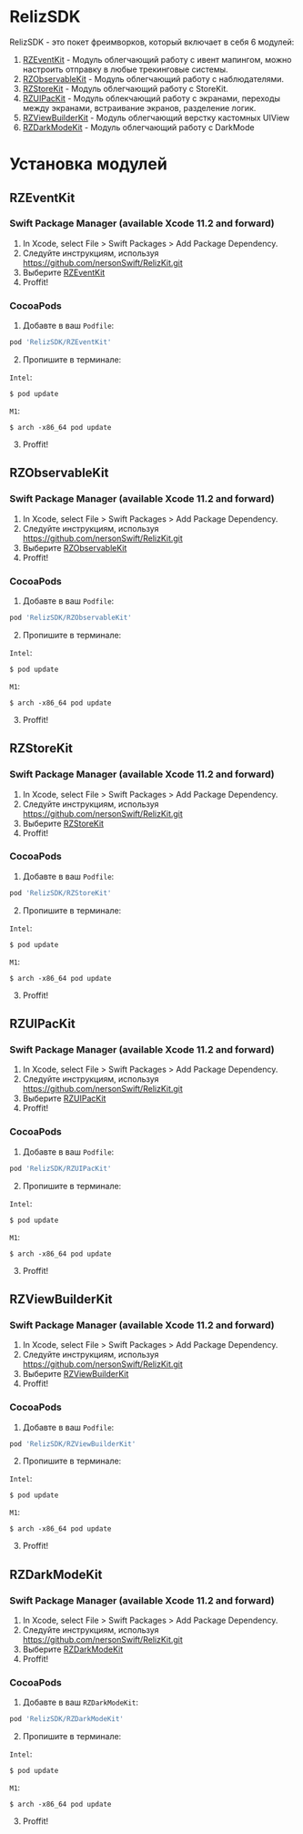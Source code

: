 # RelizSDK

RelizSDK - это покет фреимворков, который включает в себя 6 модулей:
1. [RZEventKit](RZEventKit/README.md) - Модуль облегчающий работу с ивент мапингом, 
можно настроить отправку в любые трекинговые системы.
2. [RZObservableKit](RZObservableKit/README.md) - Модуль облегчающий работу с наблюдателями.
3. [RZStoreKit](RZStoreKit/README.md) - Модуль облегчающий работу с StoreKit.
4. [RZUIPacKit](RZUIKit/RZUIPacKit/README.md) - Модуль облекчающий работу с экранами, 
переходы между экранами, встраивание экранов, разделение логик.
5. [RZViewBuilderKit](RZUIKit/RZViewBuilderKit/README.md) - Модуль облегчающий верстку кастомных UIView
6. [RZDarkModeKit](RZUIKit/RZDarkModeKit/README.md) - Модуль облегчающий работу с DarkMode


# Установка модулей

## RZEventKit

### Swift Package Manager (available Xcode 11.2 and forward)
1. In Xcode, select File > Swift Packages > Add Package Dependency.
2. Следуйте инструкциям, используя https://github.com/nersonSwift/RelizKit.git
3. Выберите [RZEventKit](RZEventKit/README.md)
3. Proffit!

### CocoaPods
1. Добавте в ваш `Podfile`:
```ruby
pod 'RelizSDK/RZEventKit'
```
2. Пропишите в терминале:

`Intel`:
```
$ pod update
```

`M1`:
```
$ arch -x86_64 pod update
```
3. Proffit!

## RZObservableKit

### Swift Package Manager (available Xcode 11.2 and forward)
1. In Xcode, select File > Swift Packages > Add Package Dependency.
2. Следуйте инструкциям, используя https://github.com/nersonSwift/RelizKit.git
3. Выберите [RZObservableKit](RZObservableKit/README.md)
3. Proffit!

### CocoaPods
1. Добавте в ваш `Podfile`:
```ruby
pod 'RelizSDK/RZObservableKit'
```
2. Пропишите в терминале:

`Intel`:
```
$ pod update
```

`M1`:
```
$ arch -x86_64 pod update
```
3. Proffit!

## RZStoreKit

### Swift Package Manager (available Xcode 11.2 and forward)
1. In Xcode, select File > Swift Packages > Add Package Dependency.
2. Следуйте инструкциям, используя https://github.com/nersonSwift/RelizKit.git
3. Выберите [RZStoreKit](RZEventKit/README.md)
3. Proffit!

### CocoaPods
1. Добавте в ваш `Podfile`:
```ruby
pod 'RelizSDK/RZStoreKit'
```
2. Пропишите в терминале:

`Intel`:
```
$ pod update
```

`M1`:
```
$ arch -x86_64 pod update
```
3. Proffit!

## RZUIPacKit

### Swift Package Manager (available Xcode 11.2 and forward)
1. In Xcode, select File > Swift Packages > Add Package Dependency.
2. Следуйте инструкциям, используя https://github.com/nersonSwift/RelizKit.git
3. Выберите [RZUIPacKit](RZUIKit/RZUIPacKit/README.md)
3. Proffit!

### CocoaPods
1. Добавте в ваш `Podfile`:
```ruby
pod 'RelizSDK/RZUIPacKit'
```
2. Пропишите в терминале:

`Intel`:
```
$ pod update
```

`M1`:
```
$ arch -x86_64 pod update
```
3. Proffit!

## RZViewBuilderKit

### Swift Package Manager (available Xcode 11.2 and forward)
1. In Xcode, select File > Swift Packages > Add Package Dependency.
2. Следуйте инструкциям, используя https://github.com/nersonSwift/RelizKit.git
3. Выберите [RZViewBuilderKit](RZUIKit/RZViewBuilderKit/README.md)
3. Proffit!

### CocoaPods
1. Добавте в ваш `Podfile`:
```ruby
pod 'RelizSDK/RZViewBuilderKit'
```
2. Пропишите в терминале:

`Intel`:
```
$ pod update
```

`M1`:
```
$ arch -x86_64 pod update
```
3. Proffit!

## RZDarkModeKit

### Swift Package Manager (available Xcode 11.2 and forward)
1. In Xcode, select File > Swift Packages > Add Package Dependency.
2. Следуйте инструкциям, используя https://github.com/nersonSwift/RelizKit.git
3. Выберите [RZDarkModeKit](RZUIKit/RZDarkModeKit/README.md)
3. Proffit!

### CocoaPods
1. Добавте в ваш `RZDarkModeKit`:
```ruby
pod 'RelizSDK/RZDarkModeKit'
```
2. Пропишите в терминале:

`Intel`:
```
$ pod update
```

`M1`:
```
$ arch -x86_64 pod update
```
3. Proffit!
